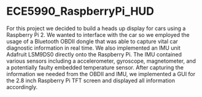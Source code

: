 # ECE5990_RaspberryPi_HUD
For this project we decided to build a heads up display for cars using a Raspberry Pi 2. We wanted to interface with the car so we employed the usage of a Bluetooth OBDII dongle that was able to capture vital car diagnostic information in real time. We also implemented an IMU unit Adafruit LSM9DS0 directly onto the Raspberry Pi. The IMU contained various sensors including a accelerometer, gyroscope, magnetometer, and a potentially faulty embedded temperature sensor. After capturing the information we needed from the OBDII and IMU, we implemented a GUI for the 2.8 inch Raspberry Pi TFT screen and displayed all information accordingly. 

